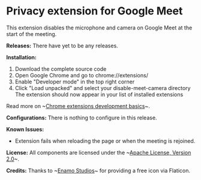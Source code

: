 # Privacy extension for Google Meet

This extension disables the microphone and camera on Google Meet at the start of the meeting.

**Releases:**
There have yet to be any releases. 

**Installation:**
1. Download the complete source code
2. Open Google Chrome and go to chrome://extensions/
3. Enable "Developer mode" in the top right corner
4. Click "Load unpacked" and select your disable-meet-camera directory
The extension should now appear in your list of installed extensions

Read more on ~[Chrome extensions development basics](https://developer.chrome.com/docs/extensions/mv3/getstarted/development-basics/#load-unpacked)~.

**Configurations:**
There is nothing to configure in this release.

**Known Issues:**
- Extension fails when reloading the page or when the meeting is rejoined.

**License:**
All components are licensed under the ~[Apache License, Version 2.0](https://github.com/GoogleChrome/chrome-extensions-samples/blob/main/LICENSE)~.

**Credits:**
Thanks to ~[Enamo Studios](https://www.flaticon.com/authors/enamo-studios)~ for providing a free icon via Flaticon.
